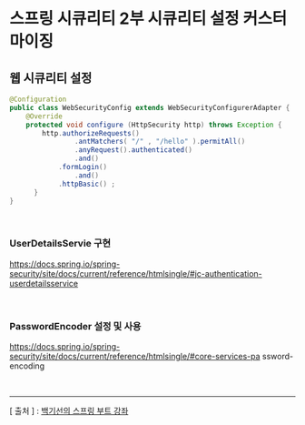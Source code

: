 스프링 시큐리티 2부 시큐리티 설정 커스터마이징
===

웹 시큐리티 설정
---
```java
@Configuration
public class WebSecurityConfig extends WebSecurityConfigurerAdapter {
    @Override
    protected void configure (HttpSecurity http) throws Exception {
        http.authorizeRequests()
                .antMatchers( "/" , "/hello" ).permitAll()
                .anyRequest().authenticated()
                .and()
            .formLogin()
                .and()
            .httpBasic() ;
      }
}
```

<br/>

### UserDetailsServie 구현
https://docs.spring.io/spring-security/site/docs/current/reference/htmlsingle/#jc-authentication-userdetailsservice

<br/>

### PasswordEncoder 설정 및 사용
https://docs.spring.io/spring-security/site/docs/current/reference/htmlsingle/#core-services-pa
ssword-encoding

<br/>

---
[ 출처 ] : [백기선의 스프링 부트 강좌](https://www.inflearn.com/course/%EC%8A%A4%ED%94%84%EB%A7%81%EB%B6%80%ED%8A%B8/)
